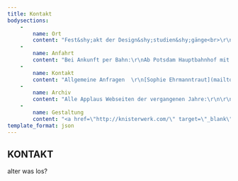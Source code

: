 ```yaml
---
title: Kontakt
bodysections:
    -
        name: Ort
        content: "Fest&shy;akt der Design&shy;studien&shy;gänge<br>\r\n<em>Großer Hörsaal</em> · <abbr>Hauptgebäude</abbr>\r\n<br><br>\r\nFest&shy;akt der Europä&shy;ischen Medien&shy;wissen&shy;schaft<br>\r\n<abbr>Haus D / Raum 011 und Foyer</abbr>\r\n"
    -
        name: Anfahrt
        content: "Bei Ankunft per Bahn:\r\nAb Potsdam Haupt­bahnhof mit der Tram 92 oder 96 bis Campus Fach­hochschule. Parkplätze am Campus sind vorhanden. "
    -
        name: Kontakt
        content: "Allgemeine Anfragen  \r\n[Sophie Ehrmanntraut](mailto:applaus@fh-potsdam.de)  \r\n\r\n[Impressum](http://www.applaus-potsdam.de/2018/impressum/)\r\n[Datenschutzhinweis](https://www.fh-potsdam.de/datenschutzhinweis/)"
    -
        name: Archiv
        content: "Alle Applaus Webseiten der vergangenen Jahre:\r\n\r\n<abbr>\r\n<a href=\"http://www.applaus-potsdam.de/2017\">2017</a> · <a href=\"http://www.applaus-potsdam.de/2016\">2016</a> · <a href=\"http://www.applaus-potsdam.de/2015\">2015</a> · <a href=\"http://www.applaus-potsdam.de/2014\">2014</a> · <a href=\"http://www.applaus-potsdam.de/2013\">2013</a> · <a href=\"http://www.applaus-potsdam.de/2012\">2012</a> · <a href=\"http://www.applaus-potsdam.de/2011\">2011</a> · <a href=\"http://www.applaus-potsdam.de/2010\">2010</a> · <a href=\"http://www.applaus-potsdam.de/2009\">2009</a> · <a href=\"http://www.applaus-potsdam.de/2008\">2008</a> · <a href=\"http://www.applaus-potsdam.de/2007\">2007</a> · <a href=\"http://www.applaus-potsdam.de/2006\">2006</a>\r\n</abbr>"
    -
        name: Gestaltung
        content: "<a href=\"http://knisterwerk.com/\" target=\"_blank\">Phillip Kortlang &  \r\nChris Magiera</a>\r\n\r\nPowered by <a href=\"https://incom.org/\" target=\"_blank\">Incom</a>"
template_format: json
---
```


## KONTAKT
alter was los?